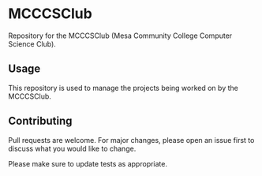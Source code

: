 # MCCCSClub
Repository for the MCCCSClub (Mesa Community College Computer Science Club).

## Usage
This repository is used to manage the projects being worked on by the MCCCSClub.

## Contributing

Pull requests are welcome. For major changes, please open an issue first to discuss what you would like to change.

Please make sure to update tests as appropriate.

